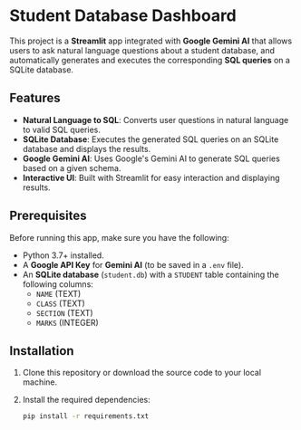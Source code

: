 # Student Database Dashboard

This project is a **Streamlit** app integrated with **Google Gemini AI** that allows users to ask natural language questions about a student database, and automatically generates and executes the corresponding **SQL queries** on a SQLite database.

## Features

- **Natural Language to SQL**: Converts user questions in natural language to valid SQL queries.
- **SQLite Database**: Executes the generated SQL queries on an SQLite database and displays the results.
- **Google Gemini AI**: Uses Google's Gemini AI to generate SQL queries based on a given schema.
- **Interactive UI**: Built with Streamlit for easy interaction and displaying results.

## Prerequisites

Before running this app, make sure you have the following:

- Python 3.7+ installed.
- A **Google API Key** for **Gemini AI** (to be saved in a `.env` file).
- An **SQLite database** (`student.db`) with a `STUDENT` table containing the following columns:
  - `NAME` (TEXT)
  - `CLASS` (TEXT)
  - `SECTION` (TEXT)
  - `MARKS` (INTEGER)

## Installation

1. Clone this repository or download the source code to your local machine.
   
2. Install the required dependencies:

   ```bash
   pip install -r requirements.txt
